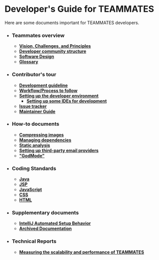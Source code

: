 # Developer's Guide for TEAMMATES

Here are some documents important for TEAMMATES developers.

* ### Teammates overview

  * [**Vision, Challenges, and Principles**](overview.md)
  * [**Developer community structure**](community.md)
  * [**Software Design**](design.md)
  * [**Glossary**](glossary.md)

* ### Contributor's tour
  * [**Development guideline**](development.md)
  * [**Workflow/Process to follow**](process.md)
  * [**Setting up the developer environment**](setting-up.md)
    * [**Setting up some IDEs for development**](ide-setup.md)
  * [**Issue tracker**](issues.md)
  * [**Maintainer Guide**](maintainer-guide.md)

* ### How-to documents

  * [**Compressing images**](compressing-images.md)
  * [**Managing dependencies**](dependencies.md)
  * [**Static analysis**](static-analysis.md)
  * [**Setting up third-party email providers**](emails.md)
  * [**"GodMode"**](godmode.md)

* ### Coding Standards
  * [**Java**](https://oss-generic.github.io/process/codingStandards/CodingStandard-Java.html)
  * [**JSP**](https://docs.google.com/document/d/14bXfdveXvoIaPBYpL19m4PK6oPabSnnoawj6OGjOzD4/pub?embedded=true)
  * [**JavaScript**](https://docs.google.com/document/d/1gZ6WG6HBTJYHAtVkz9kzi_SUuzfXqzO-SvFnLuag2xM/pub?embedded=true)
  * [**CSS**](https://docs.google.com/document/d/1wA9paRA9cS7ByStGbhRRUZLEzEzimrNQjIDPVqy1ScI/pub)
  * [**HTML**](https://oss-generic.github.io/process/codingStandards/CodingStandard-Html.html)

* ### Supplementary documents
   * [**IntelliJ Automated Setup Behavior**](intellij-automated-setup-behavior.md)
   * [**Archived Documentation**](archived)

* ### Technical Reports

  * [**Measuring the scalability and performance of TEAMMATES**](techReports/Measuring-scalability-and-performance.md)
